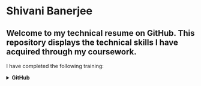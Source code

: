 # Shivani Banerjee

## Welcome to my technical resume on GitHub. This repository displays the technical skills I have acquired through my coursework.

I have completed the following training:

<details closed="">
     <summary><b>GitHub</b></summary>
     <br />
     <ul>
          <h3>First Day on GitHub</h3>
          <li>Introduction to GitHub</li>
          <li>Communicating using Markdown</li>
          <li>Uploading your project on GitHub</li>
          <br />
          <p>In summary, this course has taught me how to navigate around GitHub. The navigation was focused on uploading projects/ files with data that was on my local desktop.</p>
          <br />
          <img src="FirstDay.png" alt="Proof of Completion" width="600" height="300" border="2" />
          <br />
          <br/>
          <h3>First Week on GitHub</h3>
          <li>GitHub Pages</li>
          <li>Reviewing pull requests</li>
          <li>Managing merge conflicts</li>
          <li>Securing your workflows</li>
          <br />
          <p>In summary, this course has taught me how to utilize uploading a project onto GitHub in a systematic manner. This is useful because I learned how to maximize my learning by using pull requests to see the changes I have made in the duration of my project. This is also useful for others to view my learning curve when viewing my projects.</p>
          <br />
          <img src="FirstWeek.png" alt="Proof of Completion" width="600" height="400" border="2" />
    </ul>
    </details>

